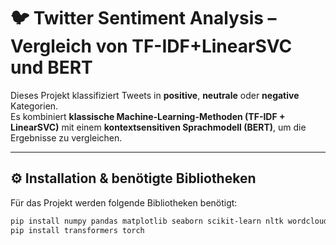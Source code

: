 # 🐦 Twitter Sentiment Analysis – Vergleich von TF-IDF+LinearSVC und BERT

Dieses Projekt klassifiziert Tweets in **positive**, **neutrale** oder **negative** Kategorien.  
Es kombiniert **klassische Machine-Learning-Methoden (TF-IDF + LinearSVC)** mit einem **kontextsensitiven Sprachmodell (BERT)**, um die Ergebnisse zu vergleichen.

---

## ⚙️ Installation & benötigte Bibliotheken

Für das Projekt werden folgende Bibliotheken benötigt:

```bash
pip install numpy pandas matplotlib seaborn scikit-learn nltk wordcloud
pip install transformers torch

